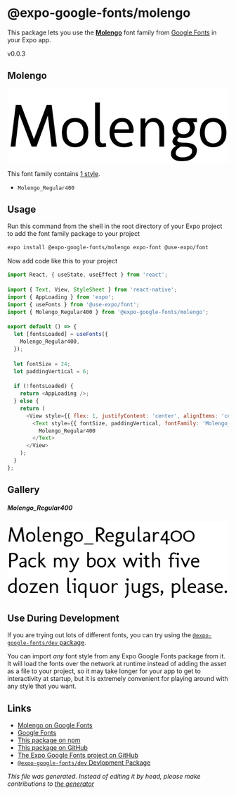 # @expo-google-fonts/molengo

This package lets you use the [**Molengo**](https://fonts.google.com/specimen/Molengo) font family from [Google Fonts](https://fonts.google.com/) in your Expo app.

v0.0.3

## Molengo

![Molengo](./font-family.png)

This font family contains [1 style](#gallery).

- `Molengo_Regular400`

## Usage

Run this command from the shell in the root directory of your Expo project to add the font family package to your project
```sh
expo install @expo-google-fonts/molengo expo-font @use-expo/font
```

Now add code like this to your project
```js
import React, { useState, useEffect } from 'react';

import { Text, View, StyleSheet } from 'react-native';
import { AppLoading } from 'expo';
import { useFonts } from '@use-expo/font';
import { Molengo_Regular400 } from '@expo-google-fonts/molengo';

export default () => {
  let [fontsLoaded] = useFonts({
    Molengo_Regular400,
  });

  let fontSize = 24;
  let paddingVertical = 6;

  if (!fontsLoaded) {
    return <AppLoading />;
  } else {
    return (
      <View style={{ flex: 1, justifyContent: 'center', alignItems: 'center' }}>
        <Text style={{ fontSize, paddingVertical, fontFamily: 'Molengo_Regular400' }}>
          Molengo_Regular400
        </Text>
      </View>
    );
  }
};

```

## Gallery

##### Molengo_Regular400
![Molengo_Regular400](./c17cda006ffaf122363be2ad7ed8394c0bf59581bd9e5e9a7e7f5c0ed161a4c0.ttf.png)


## Use During Development

If you are trying out lots of different fonts, you can try using the [`@expo-google-fonts/dev` package](https://github.com/expo/google-fonts/tree/master/font-packages/dev#readme).

You can import *any* font style from any Expo Google Fonts package from it. It will load the fonts
over the network at runtime instead of adding the asset as a file to your project, so it may take longer
for your app to get to interactivity at startup, but it is extremely convenient
for playing around with any style that you want.

## Links

- [Molengo on Google Fonts](https://fonts.google.com/specimen/Molengo)
- [Google Fonts](https://fonts.google.com/)
- [This package on npm](https://www.npmjs.com/package/@expo-google-fonts/molengo)
- [This package on GitHub](https://github.com/expo/google-fonts/tree/master/font-packages/molengo)
- [The Expo Google Fonts project on GitHub](https://github.com/expo/google-fonts)
- [`@expo-google-fonts/dev` Devlopment Package](https://github.com/expo/google-fonts/tree/master/font-packages/dev)


*This file was generated. Instead of editing it by head, please make contributions to [the generator](https://github.com/expo/google-fonts/tree/master/packages/generator)*
